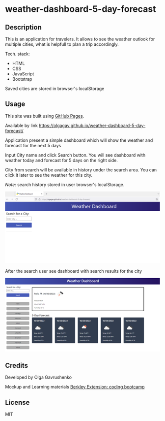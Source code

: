 # weather-dashboard-5-day-forecast

## Description
This is an application for travelers. It allows to see the weather outlook for multiple cities, what is helpfull to plan a trip accordingly.

Tech. stack:
- HTML
- CSS
- JavaScript
- Bootstrap

Saved cities are stored in browser's localStorage

## Usage
This site was built using [GitHub Pages](https://pages.github.com/). 

Available by link https://olgagav.github.io/weather-dashboard-5-day-forecast/

Application present a simple dashboard which will show the weather and forecast for the next 5 days

Input City name and click Search button. You will see dashboard with weather today and forecast for 5 days on the right side.

City from search will be available in history under the search area. You can click it later to see the weather for this city.

_Note_: search history stored in user browser's localStorage.

![Web page when user open first time, header Weather dashboard on the navy background, input field to search the city](assets/images/AppInitialScreenshot.png)

After the search user see dashboard with search results for the city

![Screenshot of the application with search history on the lesft side and main dashboard which show weather for Paris'](assets/images/AppSearchResultsScreenshot.png)


## Credits

Developed by Olga Gavrushenko

Mockup and Learning materials [Berkley Extension: coding bootcamp](https://extension.berkeley.edu/)


## License
MIT
